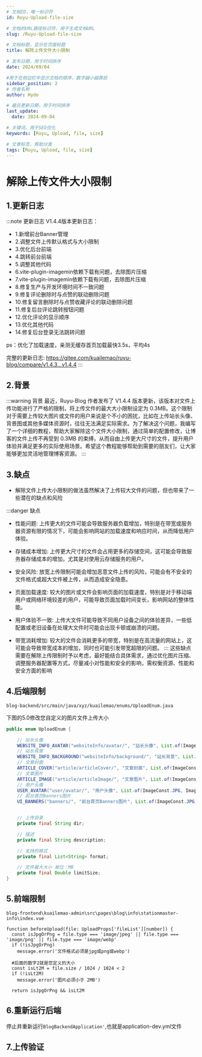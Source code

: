 ```yaml
---
# 文档ID，唯一标识符
id: Ruyu-Upload-file-size

# 文档的URL路径标识符，用于生成文档URL
slug: /Ruyu-Upload-file-size

# 文档标题，显示在页面标题
title: 解除上传文件大小限制

# 发布日期，用于时间排序
date: 2024/09/04

#用于在侧边栏中显示文档的顺序，数字越小越靠前
sidebar_position: 2
# 作者名称
author: Hyde

# 最后更新日期，用于时间排序
last_update:
  date: 2024-09-04

# 关键词，用于SEO优化
keywords: [Ruyu, Upload, file, size]

# 文章标签，帮助分类
tags: [Ruyu, Upload, file, size]
---
```


# 解除上传文件大小限制

## 1.更新日志
:::note 更新日志
V1.4.4版本更新日志：

- 1.新增前台Banner管理
- 2.调整文件上传默认格式与大小限制
- 3.优化后台前端
- 4.跳转前台前端
- 5.调整其他代码
- 6.vite-plugin-imagemin依赖下载有问题，去除图片压缩
- 7.vite-plugin-imagemin依赖下载有问题，去除图片压缩
- 8.修复生产与开发环境时间不一致问题
- 9.修复评论删除时与点赞的联动删除问题
- 10.修复留言删除时与点赞收藏评论的联动删除问题
- 11.修复后台评论跳转按钮问题
- 12.优化评论的显示顺序
- 13.优化其他代码
- 14.修复后台登录无法跳转问题

ps：优化了加载速度，亲测无缓存首页加载最快3.5s，平均4s

完整的更新日志: https://gitee.com/kuailemao/ruyu-blog/compare/v1.4.3...v1.4.4
:::


## 2.背景
:::warning 背景
最近，Ruyu-Blog 作者发布了 V1.4.4 版本更新，该版本对文件上传功能进行了严格的限制，将上传文件的最大大小限制设定为 0.3MB。这个限制对于需要上传较大图片或文件的用户来说是个不小的困扰，比如在上传站长头像、背景图或其他多媒体资源时，往往无法满足实际需求。为了解决这个问题，我编写了一个详细的教程，帮助大家解除这个文件大小限制，通过简单的配置修改，让博客的文件上传不再受到 0.3MB 的束缚，从而自由上传更大尺寸的文件，提升用户体验并满足更多的实际使用场景。希望这个教程能够帮助到需要的朋友们，让大家能够更加灵活地管理博客资源。
:::

## 3.缺点
- 解除文件上传大小限制的做法虽然解决了上传较大文件的问题，但也带来了一些潜在的缺点和风险

:::danger 缺点
- 性能问题: 上传更大的文件可能会导致服务器负载增加，特别是在带宽或服务器资源有限的情况下，可能会影响网站的加载速度和响应时间，从而降低用户体验。
- 存储成本增加: 上传更大尺寸的文件会占用更多的存储空间，这可能会导致服务器存储成本的增加，尤其是对使用云存储服务的用户。

- 安全风险: 放宽上传限制可能会增加恶意文件上传的风险，可能会有不安全的文件格式或超大文件被上传，从而造成安全隐患。

- 页面加载速度: 较大的图片或文件会影响页面的加载速度，特别是对于移动端用户或网络环境较差的用户，可能导致页面加载时间变长，影响网站的整体性能。

- 用户体验不一致: 上传大文件可能导致不同用户设备之间的体验差异，一些低配置或老旧设备在处理大文件时可能会出现卡顿或崩溃的问题。

- 带宽消耗增加: 较大的文件会消耗更多的带宽，特别是在高流量的网站上，这可能会导致带宽成本的增加，同时也可能引发带宽超限的问题。
:::
这些缺点需要在解除上传限制时予以考虑，最好能结合具体需求，通过优化图片压缩、调整服务器配置等方式，尽量减小对性能和安全的影响，需权衡资源、性能和安全方面的影响

## 4.后端限制
`blog-backend/src/main/java/xyz/kuailemao/enums/UploadEnum.java`

下图的5.0修改您自定义的图片文件上传大小

```java
public enum UploadEnum {

    // 站长头像
    WEBSITE_INFO_AVATAR("websiteInfo/avatar/", "站长头像", List.of(ImageConst.JPG, ImageConst.JPEG, ImageConst.PNG, ImageConst.WEBP), 0.5),
    // 站长背景
    WEBSITE_INFO_BACKGROUND("websiteInfo/background/", "站长背景", List.of(ImageConst.JPG, ImageConst.JPEG, ImageConst.PNG, ImageConst.WEBP), 1.0),
    // 文章封面
    ARTICLE_COVER("article/articleCover/", "文章封面", List.of(ImageConst.JPG, ImageConst.JPEG, ImageConst.PNG, ImageConst.WEBP), 3.0),
    // 文章图片
    ARTICLE_IMAGE("article/articleImage/", "文章图片", List.of(ImageConst.JPG, ImageConst.JPEG, ImageConst.PNG, ImageConst.GIF, ImageConst.WEBP), 3.0),
    // 用户头像
    USER_AVATAR("user/avatar/", "用户头像", List.of(ImageConst.JPG, ImageConst.JPEG, ImageConst.PNG, ImageConst.WEBP), 0.5),
    // 前台首页Banners图片
    UI_BANNERS("banners/", "前台首页Banners图片", List.of(ImageConst.JPG, ImageConst.JPEG, ImageConst.PNG, ImageConst.WEBP), 1.0);


    // 上传目录
    private final String dir;

    // 描述
    private final String description;

    // 支持的格式
    private final List<String> format;

    // 文件最大大小 单位：MB
    private final Double limitSize;
}
```

## 5.前端限制

`blog-frontend\kuailemao-admin\src\pages\blog\info\stationmaster-info\index.vue`

```vue
function beforeUpload(file: UploadProps['fileList'][number]) {
  const isJpgOrPng = file.type === 'image/jpeg' || file.type === 'image/png' || file.type === 'image/webp'
  if (!isJpgOrPng)
    message.error('文件格式必须是jpg或png或webp')

  #后面的数字2就是您定义的大小
  const isLt2M = file.size / 1024 / 1024 < 2
  if (!isLt2M)
    message.error('图片必须小于 2MB')

  return isJpgOrPng && isLt2M
```

## 6.重新运行后端

停止井重新运行`BlogBackendApplication'`,也就是application-dev.yml文件

## 7.上传验证
